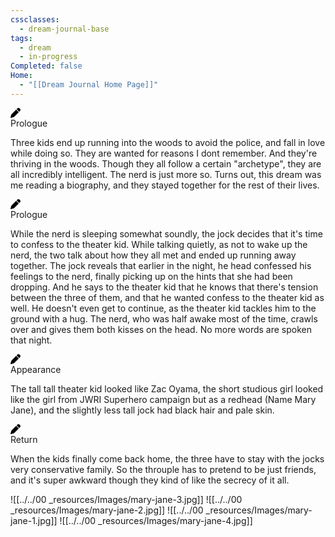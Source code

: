 ```yaml
---
cssclasses:
  - dream-journal-base
tags:
  - dream
  - in-progress
Completed: false
Home:
  - "[[Dream Journal Home Page]]"
---
```

<div class="wrapper grid">
			<div class="grid left">
				<div class="box">
					<div class="callout-title">
						<div class="callout-icon">
							<svg height="16px" viewbox="0 0 512 512" width="16px" xmlns="http://www.w3.org/2000/svg">
							<path d="M362.7 19.3L314.3 67.7 444.3 197.7l48.4-48.4c25-25 25-65.5 0-90.5L453.3 19.3c-25-25-65.5-25-90.5 0zm-71 71L58.6 323.5c-10.4 10.4-18 23.3-22.2 37.4L1 481.2C-1.5 489.7 .8 498.8 7 505s15.3 8.5 23.7 6.1l120.3-35.4c14.1-4.2 27-11.8 37.4-22.2L421.7 220.3 291.7 90.3z"></path></svg>
						</div>
						<div class="callout-title-inner">
							Prologue
						</div>
					</div>
					<p>
						Three kids end up running into the woods to avoid the police, and fall in love while doing so. They are wanted for reasons I dont remember. And they're thriving in the woods. Though they all follow a certain "archetype", they are all incredibly intelligent. The nerd is just more so. Turns out, this dream was me reading a biography, and they stayed together for the rest of their lives.
					</p>
				</div>
				<div class="box">
					<div class="callout-title">
						<div class="callout-icon">
							<svg height="16px" viewbox="0 0 512 512" width="16px" xmlns="http://www.w3.org/2000/svg">
							<path d="M362.7 19.3L314.3 67.7 444.3 197.7l48.4-48.4c25-25 25-65.5 0-90.5L453.3 19.3c-25-25-65.5-25-90.5 0zm-71 71L58.6 323.5c-10.4 10.4-18 23.3-22.2 37.4L1 481.2C-1.5 489.7 .8 498.8 7 505s15.3 8.5 23.7 6.1l120.3-35.4c14.1-4.2 27-11.8 37.4-22.2L421.7 220.3 291.7 90.3z"></path></svg>
						</div>
						<div class="callout-title-inner">
							Prologue
						</div>
					</div>
					<p>
						While the nerd is sleeping somewhat soundly, the jock decides that it's time to confess to the theater kid. While talking quietly, as not to wake up the nerd, the two talk about how they all met and ended up running away together. The jock reveals that earlier in the night, he head confessed his feelings to the nerd, finally picking up on the hints that she had been dropping. And he says to the theater kid that he knows that there's tension between the three of them, and that he wanted confess to the theater kid as well. He doesn't even get to continue, as the theater kid tackles him to the ground with a hug. The nerd, who was half awake most of the time, crawls over and gives them both kisses on the head. No more words are spoken that night.
					</p>
				</div>
			</div>
			<div class="grid right">
				<div class="box">
					<div class="callout-title">
						<div class="callout-icon">
							<svg height="16px" viewbox="0 0 512 512" width="16px" xmlns="http://www.w3.org/2000/svg">
							<path d="M362.7 19.3L314.3 67.7 444.3 197.7l48.4-48.4c25-25 25-65.5 0-90.5L453.3 19.3c-25-25-65.5-25-90.5 0zm-71 71L58.6 323.5c-10.4 10.4-18 23.3-22.2 37.4L1 481.2C-1.5 489.7 .8 498.8 7 505s15.3 8.5 23.7 6.1l120.3-35.4c14.1-4.2 27-11.8 37.4-22.2L421.7 220.3 291.7 90.3z"></path></svg>
						</div>
						<div class="callout-title-inner">
							Appearance
						</div>
					</div>
					<p>
						The tall tall theater kid looked like Zac Oyama, the short studious girl looked like the girl from JWRI Superhero campaign but as a redhead (Name Mary Jane), and the slightly less tall jock had black hair and pale skin.
					</p>
				</div>
				<div class="box">
					<div class="callout-title">
						<div class="callout-icon">
							<svg height="16px" viewbox="0 0 512 512" width="16px" xmlns="http://www.w3.org/2000/svg">
							<path d="M362.7 19.3L314.3 67.7 444.3 197.7l48.4-48.4c25-25 25-65.5 0-90.5L453.3 19.3c-25-25-65.5-25-90.5 0zm-71 71L58.6 323.5c-10.4 10.4-18 23.3-22.2 37.4L1 481.2C-1.5 489.7 .8 498.8 7 505s15.3 8.5 23.7 6.1l120.3-35.4c14.1-4.2 27-11.8 37.4-22.2L421.7 220.3 291.7 90.3z"></path></svg>
						</div>
						<div class="callout-title-inner">
							Return
						</div>
					</div>
					<p>
						When the kids finally come back home, the three have to stay with the jocks very conservative family. So the throuple has to pretend to be just friends, and it's super awkward though they kind of like the secrecy of it all.
					</p>
				</div>
			</div>
		</div>

![[../../00 _resources/Images/mary-jane-3.jpg]]
![[../../00 _resources/Images/mary-jane-2.jpg]]
![[../../00 _resources/Images/mary-jane-1.jpg]]
![[../../00 _resources/Images/mary-jane-4.jpg]]